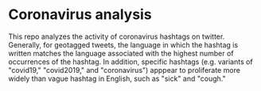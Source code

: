 # Coronavirus analysis

This repo analyzes the activity of coronavirus hashtags on twitter. Generally, for geotagged tweets, the language in which the hashtag is written matches the language associated with the highest number of occurrences of the hashtag. In addition, specific hashtags (e.g. variants of "covid19," "covid2019," and "coronavirus") apppear to proliferate more widely than vague hashtag in English, such as "sick" and "cough."
